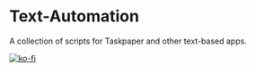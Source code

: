 # Text-Automation
A collection of scripts for Taskpaper and other text-based apps.

[![ko-fi](https://ko-fi.com/img/githubbutton_sm.svg)](https://ko-fi.com/U7U74O49E)
